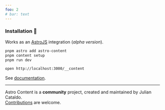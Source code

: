 ```yaml
---
foo: 2
# bar: text
---
```


### Installation 🚀

Works as an [AstroJS](https://docs.astro.build/en/guides/integrations-guide/)
integration (_alpha version_).

```sh
pnpm astro add astro-content
pnpm content setup
pnpm run dev

open http://localhost:3000/__content
```

See [documentation](https://github.com/JulianCataldo/astro-content).

---

Astro Content is a **community** project, created and maintained by Julian Cataldo.  
[Contributions](https://github.com/JulianCataldo/astro-content/issues) are welcome.
